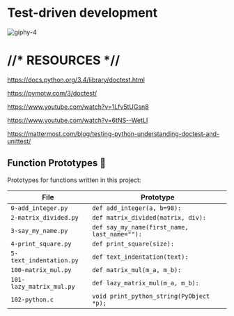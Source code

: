 # Test-driven development

![giphy-4](https://github.com/hfakir/alx-higher_level_programming/assets/114278488/e83798cf-4322-4669-a1eb-7b8210815abb)

# //* RESOURCES *//

https://docs.python.org/3.4/library/doctest.html

https://pymotw.com/3/doctest/

https://www.youtube.com/watch?v=1Lfv5tUGsn8

https://www.youtube.com/watch?v=6tNS--WetLI

https://mattermost.com/blog/testing-python-understanding-doctest-and-unittest/

## Function Prototypes :floppy_disk:

Prototypes for functions written in this project:

| File                     | Prototype                                    |
| ------------------------ | -------------------------------------------- |
| `0-add_integer.py`       | `def add_integer(a, b=98):`                  |
| `2-matrix_divided.py`    | `def matrix_divided(matrix, div):`           |
| `3-say_my_name.py`       | `def say_my_name(first_name, last_name=""):` |
| `4-print_square.py`      | `def print_square(size):`                    |
| `5-text_indentation.py`  | `def text_indentation(text):`                |
| `100-matrix_mul.py`      | `def matrix_mul(m_a, m_b):`                  |
| `101-lazy_matrix_mul.py` | `def lazy_matrix_mul(m_a, m_b):`             |
| `102-python.c`           | `void print_python_string(PyObject *p);`     |
